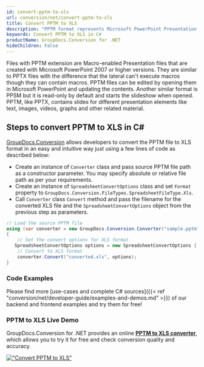 ```yaml
---
id: convert-pptm-to-xls
url: conversion/net/convert-pptm-to-xls
title: Convert PPTM to XLS
description: "PPTM format represents Microsoft PowerPoint Presentation with .pptm extension. Learn how to convert PPTM to XLS file programmatically in C# language using GroupDocs.Conversion for .NET library."
keywords: Convert PPTM to XLS in C#
productName: GroupDocs.Conversion for .NET
hideChildren: False
---
```


Files with PPTM extension are Macro-enabled Presentation files that are created with Microsoft PowerPoint 2007 or higher versions. They are similar to PPTX files with the difference that the lateral can't execute macros though they can contain macros. PPTM files can be edited by opening them in Microsoft PowerPoint and updating the contents. Another similar format is PPSM but it is read-only by default and starts the slideshow when opened. PPTM, like PPTX, contains slides for different presentation elements like text, images, videos, graphs and other related material.

## Steps to convert PPTM to XLS in C#

[GroupDocs.Conversion](https://products.groupdocs.com/conversion/net) allows developers to convert the PPTM file to XLS format in an easy and intuitive way just using a few lines of code as described below:

* Create an instance of `Converter` class and pass source PPTM file path as a constructor parameter. You may specify absolute or relative file path as per your requirements. 
* Create an instance of `SpreadsheetConvertOptions` class and set `Format` property to `GroupDocs.Conversion.FileTypes.SpreadsheetFileType.Xls`.
* Call `Converter` class `Convert` method and pass the filename for the converted XLS file and the `SpreadsheetConvertOptions` object from the previous step as parameters.

```csharp
// Load the source PPTM file
using (var converter = new GroupDocs.Conversion.Converter("sample.pptm"))
{
    // Set the convert options for XLS format
   SpreadsheetConvertOptions options = new SpreadsheetConvertOptions { Format = GroupDocs.Conversion.FileTypes.SpreadsheetFileType.Xls };
    // Convert to XLS format
    converter.Convert("converted.xls", options);
}
```

### Code Examples

Please find more [use-cases and complete C# sources]({{< ref "conversion/net/developer-guide/examples-and-demos.md" >}}) of our backend and frontend examples and try them for free!

### PPTM to XLS Live Demo

GroupDocs.Conversion for .NET provides an online [**PPTM to XLS converter**](https://products.groupdocs.app/conversion/pptm-to-xls), which allows you to try it for free and check conversion quality and accuracy.

[!["Convert PPTM to XLS"](conversion/net/images/convert-to-xls/convert-pptm-to-xls.png)](https://products.groupdocs.app/conversion/pptm-to-xls)